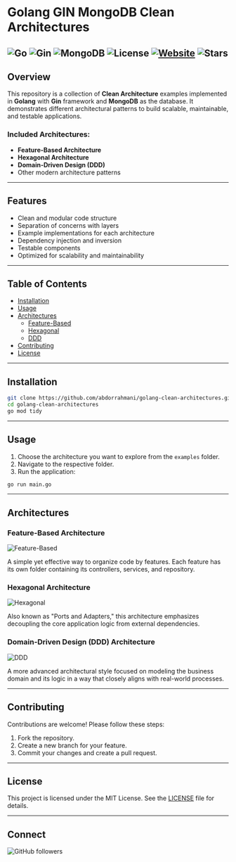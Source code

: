 # Golang GIN MongoDB Clean Architectures

![Go](https://img.shields.io/badge/Go-1.23-blue?logo=go)
![Gin](https://img.shields.io/badge/Framework-Gin-green?logo=go)
![MongoDB](https://img.shields.io/badge/Database-MongoDB-brightgreen?logo=mongodb)
![License](https://img.shields.io/github/license/abdorrahmani/golang-clean-architectures)
[![Website](https://img.shields.io/badge/Website-Online-brightgreen?style=flat&logo=google-chrome)](https://anophel.com)
![Stars](https://img.shields.io/github/stars/abdorrahmani/golang-clean-architectures?style=social)
---

## Overview

This repository is a collection of **Clean Architecture** examples implemented in **Golang** with **Gin** framework and **MongoDB** as the database. It demonstrates different architectural patterns to build scalable, maintainable, and testable applications.

### Included Architectures:

- **Feature-Based Architecture**
- **Hexagonal Architecture**
- **Domain-Driven Design (DDD)**
- Other modern architecture patterns

---

## Features

- Clean and modular code structure
- Separation of concerns with layers
- Example implementations for each architecture
- Dependency injection and inversion
- Testable components
- Optimized for scalability and maintainability

---

## Table of Contents

- [Installation](#installation)
- [Usage](#usage)
- [Architectures](#architectures)
  - [Feature-Based](#feature-based-architecture)
  - [Hexagonal](#hexagonal-architecture)
  - [DDD](#domain-driven-design-ddd-architecture)
- [Contributing](#contributing)
- [License](#license)

---

## Installation

```bash
git clone https://github.com/abdorrahmani/golang-clean-architectures.git
cd golang-clean-architectures
go mod tidy
```

---

## Usage

1. Choose the architecture you want to explore from the `examples` folder.
2. Navigate to the respective folder.
3. Run the application:

```bash
go run main.go
```

---

## Architectures

### Feature-Based Architecture

![Feature-Based](https://img.shields.io/badge/Feature--Based-Architecture-informational)

A simple yet effective way to organize code by features. Each feature has its own folder containing its controllers, services, and repository.

### Hexagonal Architecture

![Hexagonal](https://img.shields.io/badge/Hexagonal-Architecture-important)

Also known as "Ports and Adapters," this architecture emphasizes decoupling the core application logic from external dependencies.

### Domain-Driven Design (DDD) Architecture

![DDD](https://img.shields.io/badge/DDD-Architecture-critical)

A more advanced architectural style focused on modeling the business domain and its logic in a way that closely aligns with real-world processes.

---

## Contributing

Contributions are welcome! Please follow these steps:

1. Fork the repository.
2. Create a new branch for your feature.
3. Commit your changes and create a pull request.

---

## License

This project is licensed under the MIT License. See the [LICENSE](LICENSE) file for details.

---

## Connect

![GitHub followers](https://img.shields.io/github/followers/abdorrahmani?style=social)
